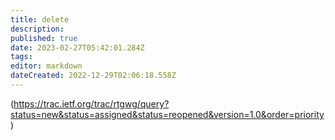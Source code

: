 ```yaml
---
title: delete
description: 
published: true
date: 2023-02-27T05:42:01.284Z
tags: 
editor: markdown
dateCreated: 2022-12-29T02:06:18.558Z
---
```


(https://trac.ietf.org/trac/rtgwg/query?status=new&status=assigned&status=reopened&version=1.0&order=priority)
